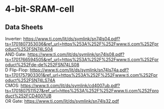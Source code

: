 # 4-bit-SRAM-cell

## Data Sheets
Inverter: https://www.ti.com/lit/ds/symlink/sn74ls04.pdf?ts=1701807353036&ref_url=https%253A%252F%252Fwww.ti.com%252Fproduct%252FSN74LS04 <br>
AND Gate: https://www.ti.com/lit/ds/symlink/sn74ls08.pdf?ts=1701766594505&ref_url=https%253A%252F%252Fwww.ti.com%252Fproduct%252Fde-de%252FSN74LS08 <br>
D Flip-Flop: https://www.ti.com/lit/ds/symlink/sn74ls74a.pdf?ts=1701757903301&ref_url=https%253A%252F%252Fwww.ti.com%252Fproduct%252FSN74LS74A <br>
CMOS: https://www.ti.com/lit/ds/symlink/cd4007ub.pdf?ts=1701807511527&ref_url=https%253A%252F%252Fwww.ti.com%252Fproduct%252FCD4007UB <br>
OR Gate: https://www.ti.com/lit/ds/symlink/sn74ls32.pdf <br>
